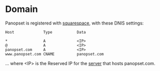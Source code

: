 # Domain

Panopset is registered with [squarespace](https://squarespace.com), with these DNIS settings:

    

    Host             Type           Data

    *                A              <IP>
    @                A              <IP>
    panopset.com     A              <IP>
    www.panopset.com CNAME          panopset.com
    


... where &lt;IP&gt; is the Reserved IP for the [server](server.md) that hosts panopset.com.


